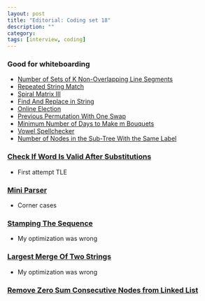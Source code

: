 ```yaml
---
layout: post
title: "Editorial: Coding set 18" 
description: ""
category: 
tags: [interview, coding]
--- 
```


### Good for whiteboarding

* [Number of Sets of K Non-Overlapping Line Segments](https://leetcode.com/submissions/detail/412869778/)
* [Repeated String Match](https://leetcode.com/submissions/detail/413109081/)
* [Spiral Matrix III](https://leetcode.com/submissions/detail/413186272/)
* [Find And Replace in String](https://leetcode.com/submissions/detail/414724795/)
* [Online Election](https://leetcode.com/submissions/detail/414729106/)
* [Previous Permutation With One Swap](https://leetcode.com/submissions/detail/415070360/)
* [Minimum Number of Days to Make m Bouquets](https://leetcode.com/submissions/detail/415074020/)
* [Vowel Spellchecker](https://leetcode.com/submissions/detail/416888783/)
* [Number of Nodes in the Sub-Tree With the Same Label](https://leetcode.com/submissions/detail/417644911/)

### [Check If Word Is Valid After Substitutions](https://leetcode.com/submissions/detail/413940655/)
* First attempt TLE

### [Mini Parser](https://leetcode.com/submissions/detail/416577220/)
* Corner cases

### [Stamping The Sequence](https://leetcode.com/submissions/detail/451242884/)
* My optimization was wrong

### [Largest Merge Of Two Strings](https://leetcode.com/submissions/detail/453252532/)
* My optimization was wrong

### [Remove Zero Sum Consecutive Nodes from Linked List](https://leetcode.com/submissions/detail/386447149/)
